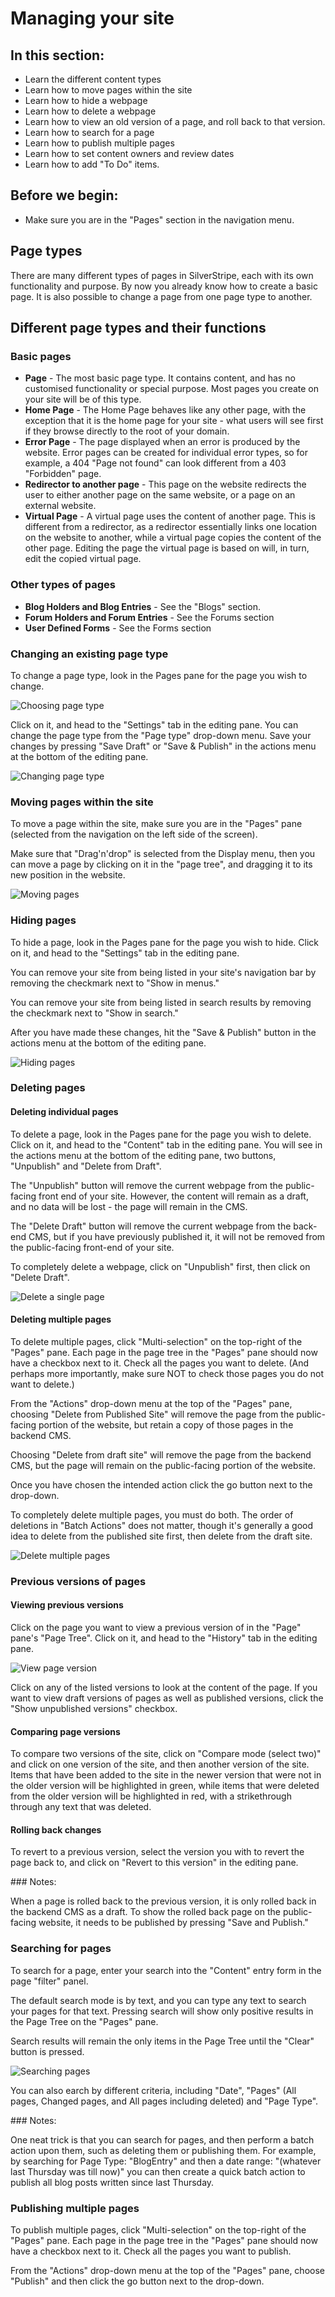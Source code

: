 <!--
pagenumber: 3
title: Managing your site
-->

# Managing your site

## In this section:

* Learn the different content types
* Learn how to move pages within the site
* Learn how to hide a webpage
* Learn how to delete a webpage
* Learn how to view an old version of a page, and roll back to that version.
* Learn how to search for a page
* Learn how to publish multiple pages
* Learn how to set content owners and review dates
* Learn how to add "To Do" items.

## Before we begin:

* Make sure you are in the "Pages" section in the navigation menu. 

## Page types

There are many different types of pages in SilverStripe, each with its own functionality and purpose. By now you already know how to create a basic page. It is also possible to change a page from one page type to another.

## Different page types and their functions

### Basic pages

* **Page** - The most basic page type. It contains content, and has no customised functionality or special purpose. Most pages you create on your site will be of this type.
* **Home Page** - The Home Page behaves like any other page, with the exception that it is the home page for your site - what users will see first if they browse directly to the root of your domain.
* **Error Page** - The page displayed when an error is produced by the website. Error pages can be created for individual error types, so for example, a 404 "Page not found" can look different from a 403 "Forbidden" page.
* **Redirector to another page** - This page on the website redirects the user to either another page on the same website, or a page on an external website.
* **Virtual Page** - A virtual page uses the content of another page. This is different from a redirector, as a redirector essentially links one location on the website to another, while a virtual page copies the content of the other page. Editing the page the virtual page is based on will, in turn, edit the copied virtual page.

### Other types of pages

* **Blog Holders and Blog Entries** - See the "Blogs" section.
* **Forum Holders and Forum Entries** - See the Forums section
* **User Defined Forms** - See the Forms section

### Changing an existing page type

To change a page type, look in the Pages pane for the page you wish to change. 

![Choosing page type](_images/choosing-page.jpg)

Click on it, and head to the "Settings" tab in the editing pane. You can change the page type from the "Page type" drop-down menu. Save your changes by pressing "Save Draft" or "Save & Publish" in the actions menu at the bottom of the editing pane.

![Changing page type](_images/change-page-type.jpg)
 
### Moving pages within the site

To move a page within the site, make sure you are in the "Pages" pane (selected from the navigation on the left side of the screen).

Make sure that "Drag'n'drop" is selected from the Display menu, then you can move a page by clicking on it in the "page tree", and dragging it to its new position in the website.

![Moving pages](_images/moving-pages.jpg)
 
### Hiding pages

To hide a page, look in the Pages pane for the page you wish to hide. Click on it, and head to the "Settings" tab in the editing pane.

You can remove your site from being listed in your site's navigation bar by removing the checkmark next to "Show in menus."

You can remove your site from being listed in search results by removing the checkmark next to "Show in search."

After you have made these changes, hit the "Save & Publish" button in the actions menu at the bottom of the editing pane.

![Hiding pages](_images/hiding-pages.jpg)
 
### Deleting pages

#### Deleting individual pages

To delete a page, look in the Pages pane for the page you wish to delete. Click on it, and head to the "Content" tab in the editing pane. You will see in the actions menu at the bottom of the editing pane, two buttons, "Unpublish" and "Delete from Draft".

The "Unpublish" button will remove the current webpage from the public-facing front end of your site. However, the content will remain as a draft, and no data will be lost - the page will remain in the CMS.

The "Delete Draft" button will remove the current webpage from the back-end CMS, but if you have previously published it, it will not be removed from the public-facing front-end of your site.

To completely delete a webpage, click on "Unpublish" first, then click on "Delete Draft".

![Delete a single page](_images/delete-single-page.jpg)

#### Deleting multiple pages

To delete multiple pages, click "Multi-selection" on the top-right of the "Pages" pane. Each page in the page tree in the "Pages" pane should now have a checkbox next to it. Check all the pages you want to delete. (And perhaps more importantly, make sure NOT to check those pages you do not want to delete.)

From the "Actions" drop-down menu at the top of the "Pages" pane, choosing "Delete from Published Site" will remove the page from the public-facing portion of the website, but retain a copy of those pages in the backend CMS.

Choosing "Delete from draft site" will remove the page from the backend CMS, but the page will remain on the public-facing portion of the website.

Once you have chosen the intended action click the go button next to the drop-down.

To completely delete multiple pages, you must do both. The order of deletions in "Batch Actions" does not matter, though it's generally a good idea to delete from the published site first, then delete from the draft site.

![Delete multiple pages](_images/delete-multiple-pages.jpg)
 
### Previous versions of pages

#### Viewing previous versions

Click on the page you want to view a previous version of in the "Page" pane's "Page Tree". Click on it, and head to the "History" tab in the editing pane.

![View page version](_images/view-page-version.jpg)

Click on any of the listed versions to look at the content of the page. If you want to view draft versions of pages as well as published versions, click the "Show unpublished versions" checkbox.

#### Comparing page versions

To compare two versions of the site, click on "Compare mode (select two)" and click on one version of the site, and then another version of the site. Items that have been added to the site in the newer version that were not in the older version will be highlighted in green, while items that were deleted from the older version will be highlighted in red, with a strikethrough through any text that was deleted.

#### Rolling back changes

To revert to a previous version, select the version you with to revert the page back to, and click on "Revert to this version" in the editing pane.

<div class="note" markdown="1">
### Notes:

When a page is rolled back to the previous version, it is only rolled back in the backend CMS as a draft. To show the rolled back page on the public-facing website, it needs to be published by pressing "Save and Publish."
</div>
 
### Searching for pages

To search for a page, enter your search into the "Content" entry form in the page "filter" panel.

The default search mode is by text, and you can type any text to search your pages for that text. Pressing search will show only positive results in the Page Tree on the "Pages" pane.

Search results will remain the only items in the Page Tree until the "Clear" button is pressed.

![Searching pages](_images/searching-pages.jpg)

You can also earch by different criteria, including "Date", "Pages" (All pages, Changed pages, and All pages including deleted) and "Page Type".

<div class="note" markdown="1">
### Notes:

One neat trick is that you can search for pages, and then perform a batch action upon them, such as deleting them or publishing them. For example, by searching for Page Type: "BlogEntry" and then a date range: "(whatever last Thursday was till now)" you can then create a quick batch action to publish all blog posts written since last Thursday.
</div>
 
### Publishing multiple pages

To publish multiple pages, click "Multi-selection" on the top-right of the "Pages" pane. Each page in the page tree in the "Pages" pane should now have a checkbox next to it. Check all the pages you want to publish.

From the "Actions" drop-down menu at the top of the "Pages" pane, choose "Publish" and then click the go button next to the drop-down.